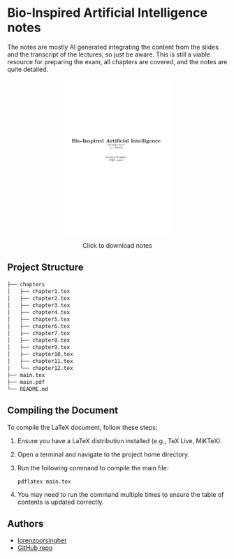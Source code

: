# Bio-Inspired Artificial Intelligence notes

The notes are mostly AI generated integrating the content from the slides and the transcript of the lectures, so just be aware. This is still a viable resource for preparing the exam, all chapters are covered, and the notes are quite detailed.

<p align="center">
<a href="https://github.com/lorenzoorsingher/BIOAI_notes/blob/main/main.pdf"><img src="img/cover.png" width="250"/></a>
</p>
<p align="center">
Click to download notes
</p>

## Project Structure

```
├── chapters
│   ├── chapter1.tex
│   ├── chapter2.tex
│   ├── chapter3.tex
│   ├── chapter4.tex
│   ├── chapter5.tex
│   ├── chapter6.tex
│   ├── chapter7.tex
│   ├── chapter8.tex
│   ├── chapter9.tex
│   ├── chapter10.tex
│   ├── chapter11.tex
│   └── chapter12.tex
├── main.tex
├── main.pdf
└── README.md
```

## Compiling the Document

To compile the LaTeX document, follow these steps:

1. Ensure you have a LaTeX distribution installed (e.g., TeX Live, MiKTeX).
2. Open a terminal and navigate to the project home directory.
3. Run the following command to compile the main file:

   ```
   pdflatex main.tex
   ```

4. You may need to run the command multiple times to ensure the table of contents is updated correctly.

## Authors

- [lorenzoorsingher](https://www.github.com/lorenzoorsingher)
- [GitHub repo](https://github.com/lorenzoorsingher/BIOAI_notes)
